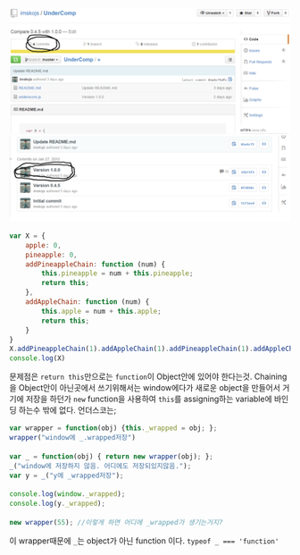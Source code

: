 ![alt text](https://github.com/imskojs/UnderComp/blob/master/ins1.PNG "Instruction 1") 
![alt text](https://github.com/imskojs/UnderComp/blob/master/ins2.PNG "Instruction 2") 
 ```js
 var X = {
     apple: 0,
     pineapple: 0,
     addPineappleChain: function (num) {
         this.pineapple = num + this.pineapple;
         return this;
     },
     addAppleChain: function (num) {
         this.apple = num + this.apple;
         return this;
     }
 }
 X.addPineappleChain(1).addAppleChain(1).addPineappleChain(1).addAppleChain(1);
 console.log(X)
 ```
 문제점은 `return this`만으로는 `function`이 Object안에 있어야 한다는것. Chaining을 Object안이 아닌곳에서 쓰기위해서는 window에다가 새로운 object을 만들어서 거기에 저장을 하던가 `new` function을 사용하여 `this`를 assigning하는 variable에 바인딩 하는수 밖에 없다.
 언더스코는;
 ```js
 var wrapper = function(obj) {this._wrapped = obj; };
 wrapper("window에 _.wrapped저장")
 
 var _ = function(obj) { return new wrapper(obj); };
 _("window에 저장하지 않음. 어디에도 저장되있지않음."); 
 var y = _("y에 _wrapped저장");
 
 console.log(window._wrapped);
 console.log(y._wrapped);
 
 new wrapper(55); //이렇게 하면 어디에 _wrapped가 생기는거지?
  ```
  이 wrapper때문에 `_`는 object가 아닌 function 이다. `typeof _ === 'function'`
